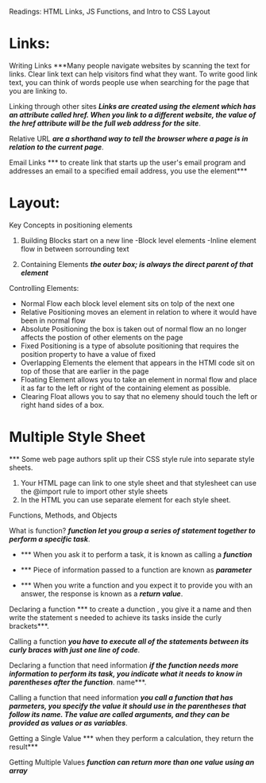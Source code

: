 Readings: HTML Links, JS Functions, and Intro to CSS Layout

# Links:

Writing Links
***Many people navigate websites by scanning the text for links. Clear link text can help visitors find what they want. To write good link text, you can think of words people use when searching for the page that you are linking to.

Linking through other sites
***Links are created using the <a> element which has an attribute called href. When you link to a different website, the value of the href attribute will be the full web address for the site***. 
  
 Relative URL
  ***are a shorthand way to tell the browser where a page is in relation to the current page***. 
  
  Email Links
  *** to create link that starts up the user's email program and addresses an email to a specified email address, you use the <a> element*** 
  
  # Layout:
  
  Key Concepts in positioning elements
  1. Building Blocks
  start on a new line
  -Block level elements
  -Inline element
  flow in between sorrounding text
  
  2. Containing Elements
  ***the outer box; is always the direct parent of that element***
  
 Controlling Elements:
  
  - Normal Flow 
  each block level element sits on tolp of the next one
  - Relative Positioning 
  moves an element in relation to where it would have been in normal flow
  - Absolute Positioning 
  the box is taken out of normal flow an no longer affects the postion of other elements on the page
  - Fixed Positioning
  is a type of absolute positioning that requires the position property to have a value of fixed 
  - Overlapping Elements
  the element that appears in the HTMl code sit on top of those that are earlier in the page
  - Floating Element
  allows you to take an element in normal flow and place it as far to the left or right of the containing element as possible.
  - Clearing Float
  allows you to say that no elemeny should touch the left or right hand sides of a box.
  
  # Multiple Style Sheet
 *** Some web page authors split up their CSS style rule into separate style sheets. 
   1. Your HTML page can link to one style sheet and that stylesheet can use the @import rule to import other style sheets
  2. In the HTML you can use separate <link> element for each style sheet. 
  
 
  Functions, Methods, and Objects
  
  What is function?
  ***function let you group a series of statement together to perform a specific task***. 
  
 - *** When you ask it to perform a task, it is known as calling a ***function***
  
 - *** Piece of information passed to a function are known as ***parameter***
  
 - *** When you write a function and you expect it to provide you with an answer, the response is known as a ***return value***.
  
 Declaring a function
  *** to create a dunction , you give it a name and then write the statement s needed to achieve its tasks inside the curly brackets***. 
  
 Calling a function
  ***you have to execute all of the statements between its curly braces with just one line of code***.
  
  Declaring a function that need information 
  ***if the function needs more information to perform its task, you indicate what it needs to know in parentheses after the function***. name***. 
  
  Calling a function that need information 
  ***you call a function that has parmeters, you specify the value it should use in the parentheses that follow its name. The value are called arguments, and they can be provided as values or as variables***.
  
  Getting a Single Value
  *** when they perform a calculation, they return the result***
  
  Getting Multiple Values
  ***function can return more than one value using an array***
